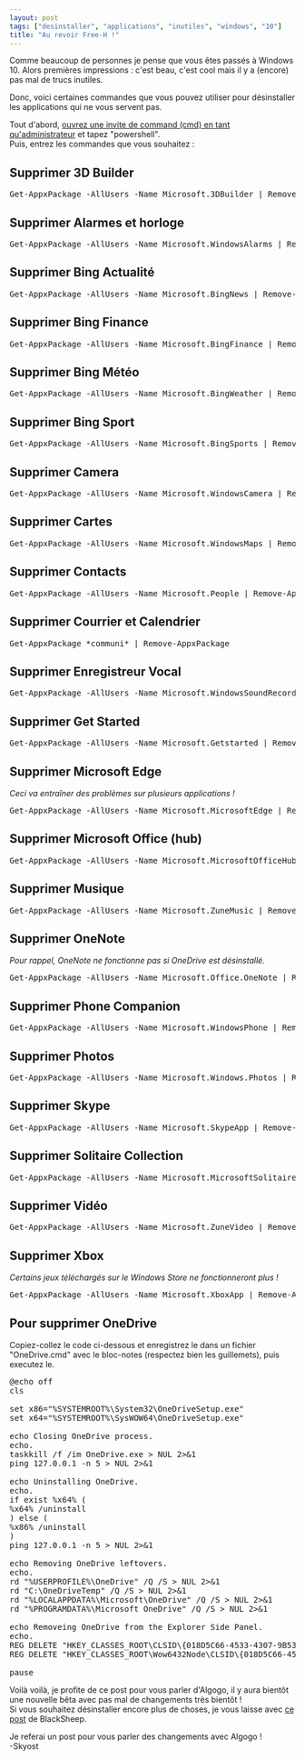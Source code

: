 ```yaml
---
layout: post
tags: ["desinstaller", "applications", "inutiles", "windows", "10"]
title: "Au revoir Free-H !"
---
```


Comme beaucoup de personnes je pense que vous êtes passés à Windows 10. Alors premières impressions : c'est beau, c'est cool mais il y a (encore) pas mal de trucs inutiles.

Donc, voici certaines commandes que vous pouvez utiliser pour désinstaller les applications qui ne vous servent pas.

Tout d'abord, [ouvrez une invite de command (cmd) en tant qu'administrateur](http://i.imgur.com/b7jdIkQ.png) et tapez "powershell".
<br />Puis, entrez les commandes que vous souhaitez :

## Supprimer 3D Builder
<pre>Get-AppxPackage -AllUsers -Name Microsoft.3DBuilder | Remove-AppxPackage</pre>

## Supprimer Alarmes et horloge
<pre>Get-AppxPackage -AllUsers -Name Microsoft.WindowsAlarms | Remove-AppxPackage</pre>

## Supprimer Bing Actualité
<pre>Get-AppxPackage -AllUsers -Name Microsoft.BingNews | Remove-AppxPackage</pre>

## Supprimer Bing Finance
<pre>Get-AppxPackage -AllUsers -Name Microsoft.BingFinance | Remove-AppxPackage</pre>

## Supprimer Bing Météo
<pre>Get-AppxPackage -AllUsers -Name Microsoft.BingWeather | Remove-AppxPackage</pre>

## Supprimer Bing Sport
<pre>Get-AppxPackage -AllUsers -Name Microsoft.BingSports | Remove-AppxPackage</pre>

## Supprimer Camera
<pre>Get-AppxPackage -AllUsers -Name Microsoft.WindowsCamera | Remove-AppxPackage</pre>

## Supprimer Cartes
<pre>Get-AppxPackage -AllUsers -Name Microsoft.WindowsMaps | Remove-AppxPackage</pre>

## Supprimer Contacts
<pre>Get-AppxPackage -AllUsers -Name Microsoft.People | Remove-AppxPackage</pre>

## Supprimer Courrier et Calendrier
<pre>Get-AppxPackage *communi* | Remove-AppxPackage</pre>

## Supprimer Enregistreur Vocal
<pre>Get-AppxPackage -AllUsers -Name Microsoft.WindowsSoundRecorder | Remove-AppxPackage</pre>

## Supprimer Get Started
<pre>Get-AppxPackage -AllUsers -Name Microsoft.Getstarted | Remove-AppxPackage</pre>

## Supprimer Microsoft Edge
*Ceci va entraîner des problèmes sur plusieurs applications !*
<pre>Get-AppxPackage -AllUsers -Name Microsoft.MicrosoftEdge | Remove-AppxPackage</pre>

## Supprimer Microsoft Office (hub)
<pre>Get-AppxPackage -AllUsers -Name Microsoft.MicrosoftOfficeHub | Remove-AppxPackage</pre>

## Supprimer Musique
<pre>Get-AppxPackage -AllUsers -Name Microsoft.ZuneMusic | Remove-AppxPackage</pre>

## Supprimer OneNote
*Pour rappel, OneNote ne fonctionne pas si OneDrive est désinstallé.*
<pre>Get-AppxPackage -AllUsers -Name Microsoft.Office.OneNote | Remove-AppxPackage</pre>

## Supprimer Phone Companion
<pre>Get-AppxPackage -AllUsers -Name Microsoft.WindowsPhone | Remove-AppxPackage</pre>

## Supprimer Photos
<pre>Get-AppxPackage -AllUsers -Name Microsoft.Windows.Photos | Remove-AppxPackage</pre>

## Supprimer Skype
<pre>Get-AppxPackage -AllUsers -Name Microsoft.SkypeApp | Remove-AppxPackage</pre>

## Supprimer Solitaire Collection
<pre>Get-AppxPackage -AllUsers -Name Microsoft.MicrosoftSolitaireCollection | Remove-AppxPackage</pre>

## Supprimer Vidéo
<pre>Get-AppxPackage -AllUsers -Name Microsoft.ZuneVideo | Remove-AppxPackage</pre>

## Supprimer Xbox
*Certains jeux téléchargés sur le Windows Store ne fonctionneront plus !*
<pre>Get-AppxPackage -AllUsers -Name Microsoft.XboxApp | Remove-AppxPackage</pre>

## Pour supprimer OneDrive
Copiez-collez le code ci-dessous et enregistrez le dans un fichier "OneDrive.cmd" avec le bloc-notes (respectez bien les guillemets), puis executez le.
<pre>@echo off
cls

set x86="%SYSTEMROOT%\System32\OneDriveSetup.exe"
set x64="%SYSTEMROOT%\SysWOW64\OneDriveSetup.exe"

echo Closing OneDrive process.
echo.
taskkill /f /im OneDrive.exe > NUL 2>&1
ping 127.0.0.1 -n 5 > NUL 2>&1

echo Uninstalling OneDrive.
echo.
if exist %x64% (
%x64% /uninstall
) else (
%x86% /uninstall
)
ping 127.0.0.1 -n 5 > NUL 2>&1

echo Removing OneDrive leftovers.
echo.
rd "%USERPROFILE%\OneDrive" /Q /S > NUL 2>&1
rd "C:\OneDriveTemp" /Q /S > NUL 2>&1
rd "%LOCALAPPDATA%\Microsoft\OneDrive" /Q /S > NUL 2>&1
rd "%PROGRAMDATA%\Microsoft OneDrive" /Q /S > NUL 2>&1 

echo Removeing OneDrive from the Explorer Side Panel.
echo.
REG DELETE "HKEY_CLASSES_ROOT\CLSID\{018D5C66-4533-4307-9B53-224DE2ED1FE6}" /f > NUL 2>&1
REG DELETE "HKEY_CLASSES_ROOT\Wow6432Node\CLSID\{018D5C66-4533-4307-9B53-224DE2ED1FE6}" /f > NUL 2>&1

pause</pre>

Voilà voilà, je profite de ce post pour vous parler d'Algogo, il y aura bientôt une nouvelle bêta avec pas mal de changements très bientôt !
<br />Si vous souhaitez désinstaller encore plus de choses, je vous laisse avec [ce post](http://secondclock.net/?p=28) de BlackSheep.

Je referai un post pour vous parler des changements avec Algogo !<br />
-Skyost